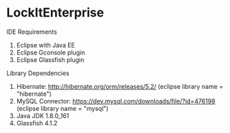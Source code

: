# LockItEnterprise

 IDE Requirements
 1. Eclipse with Java EE
 2. Eclipse Gconsole plugin 
 3. Eclipse Glassfish plugin


 Library Dependencies
 1. Hibernate: http://hibernate.org/orm/releases/5.2/ (eclipse library name = "hibernate")
 2. MySQL Connector: https://dev.mysql.com/downloads/file/?id=476198  (eclipse library name = "mysql")
 3. Java JDK 1.8.0_161
 4. Glassfish 4.1.2
